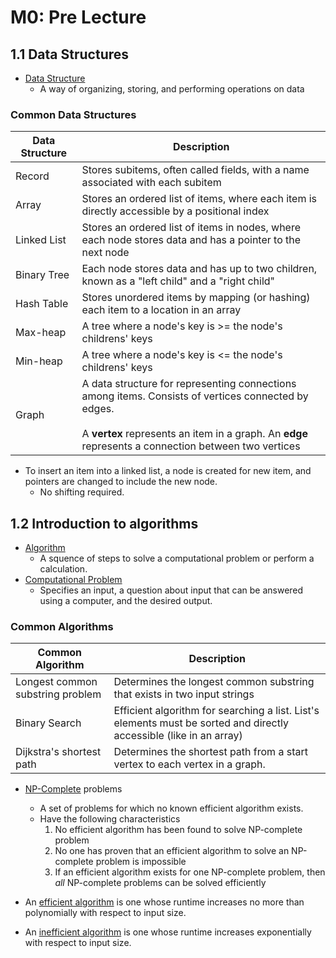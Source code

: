 # M0: Pre Lecture

## 1.1 Data Structures

- <u>Data Structure</u>
  - A way of organizing, storing, and performing operations on data


### Common Data Structures
| Data Structure | Description                                                                                                                                                                                                          |
|----------------|----------------------------------------------------------------------------------------------------------------------------------------------------------------------------------------------------------------------|
| Record         | Stores subitems, often called fields, with a name associated with each subitem                                                                                                                                       |
| Array          | Stores an ordered list of items, where each item is directly accessible by a positional index                                                                                                                        |
| Linked List    | Stores an ordered list of items in nodes, where each node stores data and has a pointer to the next node                                                                                                             |
| Binary Tree    | Each node stores data and has up to two children, known as a "left child" and a "right child"                                                                                                                        |
| Hash Table     | Stores unordered items by mapping (or hashing) each item to a location in an array                                                                                                                                   |
| Max-heap       | A tree where a node's key is >= the node's childrens' keys                                                                                                                                                           | 
| Min-heap       | A tree where a node's key is <= the node's childrens' keys                                                                                                                                                           | 
| Graph          | A data structure for representing connections among items. Consists of vertices connected by edges. <br/> <br/> A **vertex** represents an item in a graph. An **edge** represents a connection between two vertices | 


- To insert an item into a linked list, a node is created for new item, and pointers are changed to include the new node. 
  - No shifting required.

## 1.2 Introduction to algorithms

- <u>Algorithm</u>
  - A squence of steps to solve a computational problem or perform a calculation.
- <u>Computational Problem</u>
  - Specifies an input, a question about input that can be answered using a computer, and the desired output.

### Common Algorithms
| Common Algorithm                 | Description                                                                                                         |
|----------------------------------|---------------------------------------------------------------------------------------------------------------------|
| Longest common substring problem | Determines the longest common substring that exists in two input strings                                            |
| Binary Search                    | Efficient algorithm for searching a list. List's elements must be sorted and directly accessible (like in an array) |
| Dijkstra's shortest path         | Determines the shortest path from a start vertex to each vertex in a graph.                                         |

- <u>NP-Complete</u> problems
  - A set of problems for which no known efficient algorithm exists.
  - Have the following characteristics
    1. No efficient algorithm has been found to solve NP-complete problem
    2. No one has proven that an efficient algorithm to solve an NP-complete problem is impossible
    3. If an efficient algorithm exists for one NP-complete problem, then _all_ NP-complete problems can be solved efficiently


- An <u>efficient algorithm</u> is one whose runtime increases no more than polynomially with respect to input size. 
- An <u>inefficient algorithm</u> is one whose runtime increases exponentially with respect to input size.

